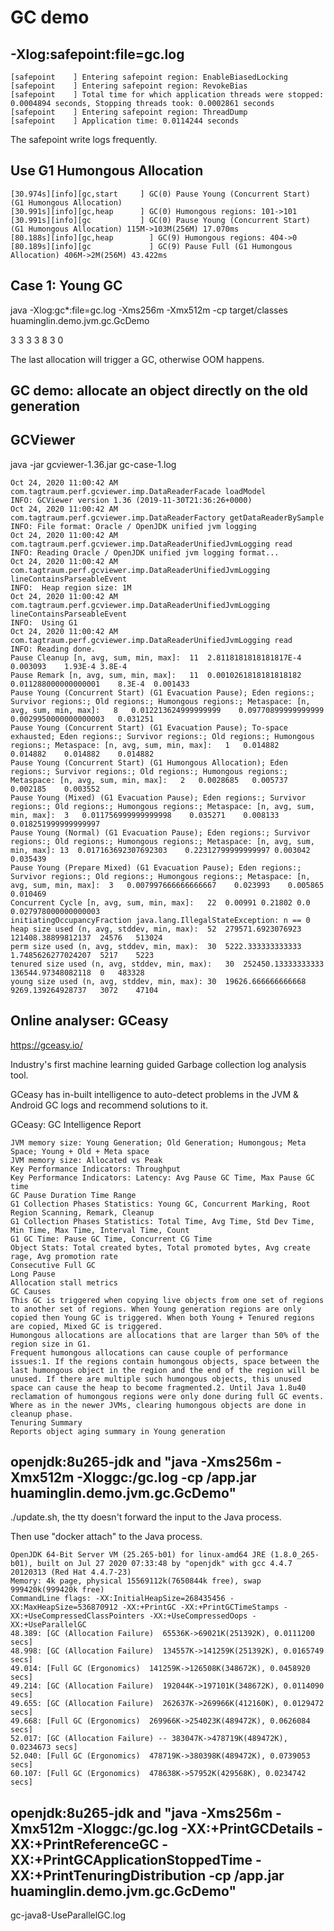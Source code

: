 # GC demo

## -Xlog:safepoint:file=gc.log

```
[safepoint    ] Entering safepoint region: EnableBiasedLocking
[safepoint    ] Entering safepoint region: RevokeBias
[safepoint    ] Total time for which application threads were stopped: 0.0004894 seconds, Stopping threads took: 0.0002861 seconds
[safepoint    ] Entering safepoint region: ThreadDump
[safepoint    ] Application time: 0.0114244 seconds
```

The safepoint write logs frequently.

## Use G1 Humongous Allocation

```
[30.974s][info][gc,start     ] GC(0) Pause Young (Concurrent Start) (G1 Humongous Allocation)
[30.991s][info][gc,heap      ] GC(0) Humongous regions: 101->101
[30.991s][info][gc           ] GC(0) Pause Young (Concurrent Start) (G1 Humongous Allocation) 115M->103M(256M) 17.070ms
[80.188s][info][gc,heap        ] GC(9) Humongous regions: 404->0
[80.189s][info][gc             ] GC(9) Pause Full (G1 Humongous Allocation) 406M->2M(256M) 43.422ms
```

## Case 1: Young GC

java -Xlog:gc*:file=gc.log -Xms256m -Xmx512m -cp target/classes huaminglin.demo.jvm.gc.GcDemo

3
3
3
3
8
3
0

The last allocation will trigger a GC, otherwise OOM happens.

## GC demo: allocate an object directly on the old generation

## GCViewer

java -jar gcviewer-1.36.jar gc-case-1.log

```
Oct 24, 2020 11:00:42 AM com.tagtraum.perf.gcviewer.imp.DataReaderFacade loadModel
INFO: GCViewer version 1.36 (2019-11-30T21:36:26+0000)
Oct 24, 2020 11:00:42 AM com.tagtraum.perf.gcviewer.imp.DataReaderFactory getDataReaderBySample
INFO: File format: Oracle / OpenJDK unified jvm logging
Oct 24, 2020 11:00:42 AM com.tagtraum.perf.gcviewer.imp.DataReaderUnifiedJvmLogging read
INFO: Reading Oracle / OpenJDK unified jvm logging format...
Oct 24, 2020 11:00:42 AM com.tagtraum.perf.gcviewer.imp.DataReaderUnifiedJvmLogging lineContainsParseableEvent
INFO:  Heap region size: 1M
Oct 24, 2020 11:00:42 AM com.tagtraum.perf.gcviewer.imp.DataReaderUnifiedJvmLogging lineContainsParseableEvent
INFO:  Using G1
Oct 24, 2020 11:00:42 AM com.tagtraum.perf.gcviewer.imp.DataReaderUnifiedJvmLogging read
INFO: Reading done.
Pause Cleanup [n, avg, sum, min, max]:	11	2.8118181818181817E-4	0.003093	1.93E-4	3.8E-4
Pause Remark [n, avg, sum, min, max]:	11	0.0010261818181818182	0.011288000000000001	8.3E-4	0.001433
Pause Young (Concurrent Start) (G1 Evacuation Pause); Eden regions:; Survivor regions:; Old regions:; Humongous regions:; Metaspace: [n, avg, sum, min, max]:	8	0.012213624999999999	0.09770899999999999	0.0029950000000000003	0.031251
Pause Young (Concurrent Start) (G1 Evacuation Pause); To-space exhausted; Eden regions:; Survivor regions:; Old regions:; Humongous regions:; Metaspace: [n, avg, sum, min, max]:	1	0.014882	0.014882	0.014882	0.014882
Pause Young (Concurrent Start) (G1 Humongous Allocation); Eden regions:; Survivor regions:; Old regions:; Humongous regions:; Metaspace: [n, avg, sum, min, max]:	2	0.0028685	0.005737	0.002185	0.003552
Pause Young (Mixed) (G1 Evacuation Pause); Eden regions:; Survivor regions:; Old regions:; Humongous regions:; Metaspace: [n, avg, sum, min, max]:	3	0.011756999999999998	0.035271	0.008133	0.018251999999999997
Pause Young (Normal) (G1 Evacuation Pause); Eden regions:; Survivor regions:; Old regions:; Humongous regions:; Metaspace: [n, avg, sum, min, max]:	13	0.017163692307692303	0.22312799999999997	0.003042	0.035439
Pause Young (Prepare Mixed) (G1 Evacuation Pause); Eden regions:; Survivor regions:; Old regions:; Humongous regions:; Metaspace: [n, avg, sum, min, max]:	3	0.007997666666666667	0.023993	0.005865	0.010469
Concurrent Cycle [n, avg, sum, min, max]:	22	0.00991	0.21802	0.0	0.027978000000000003
initiatingOccupancyFraction	java.lang.IllegalStateException: n == 0
heap size used (n, avg, stddev, min, max):	52	279571.6923076923	121408.38899812137	24576	513024
perm size used (n, avg, stddev, min, max):	30	5222.333333333333	1.7485626277024207	5217	5223
tenured size used (n, avg, stddev, min, max):	30	252450.13333333333	136544.97348082118	0	483328
young size used (n, avg, stddev, min, max):	30	19626.666666666668	9269.139264928737	3072	47104
```

## Online analyser: GCeasy

https://gceasy.io/

Industry's first machine learning guided Garbage collection log analysis tool.

GCeasy has in-built intelligence to auto-detect problems in the JVM & Android GC logs and recommend solutions to it.

GCeasy: GC Intelligence Report
```
JVM memory size: Young Generation; Old Generation; Humongous; Meta Space; Young + Old + Meta space
JVM memory size: Allocated vs Peak
Key Performance Indicators: Throughput
Key Performance Indicators: Latency: Avg Pause GC Time, Max Pause GC time
GC Pause Duration Time Range
G1 Collection Phases Statistics: Young GC, Concurrent Marking, Root Region Scanning, Remark, Cleanup
G1 Collection Phases Statistics: Total Time, Avg Time, Std Dev Time, Min Time, Max Time, Interval Time, Count
G1 GC Time: Pause GC Time, Concurrent CG Time
Object Stats: Total created bytes, Total promoted bytes, Avg create rage, Avg promotion rate
Consecutive Full GC
Long Pause
Allocation stall metrics
GC Causes
This GC is triggered when copying live objects from one set of regions to another set of regions. When Young generation regions are only copied then Young GC is triggered. When both Young + Tenured regions are copied, Mixed GC is triggered.
Humongous allocations are allocations that are larger than 50% of the region size in G1.
Frequent humongous allocations can cause couple of performance issues:1. If the regions contain humongous objects, space between the last humongous object in the region and the end of the region will be unused. If there are multiple such humongous objects, this unused space can cause the heap to become fragmented.2. Until Java 1.8u40 reclamation of humongous regions were only done during full GC events. Where as in the newer JVMs, clearing humongous objects are done in cleanup phase.
Tenuring Summary
Reports object aging summary in Young generation
```

## openjdk:8u265-jdk and "java -Xms256m -Xmx512m -Xloggc:/gc.log -cp /app.jar huaminglin.demo.jvm.gc.GcDemo"

./update.sh, the tty doesn't forward the input to the Java process.

Then use "docker attach" to the Java process.

```
OpenJDK 64-Bit Server VM (25.265-b01) for linux-amd64 JRE (1.8.0_265-b01), built on Jul 27 2020 07:33:48 by "openjdk" with gcc 4.4.7 20120313 (Red Hat 4.4.7-23)
Memory: 4k page, physical 15569112k(7650844k free), swap 999420k(999420k free)
CommandLine flags: -XX:InitialHeapSize=268435456 -XX:MaxHeapSize=536870912 -XX:+PrintGC -XX:+PrintGCTimeStamps -XX:+UseCompressedClassPointers -XX:+UseCompressedOops -XX:+UseParallelGC 
48.389: [GC (Allocation Failure)  65536K->69021K(251392K), 0.0111200 secs]
48.998: [GC (Allocation Failure)  134557K->141259K(251392K), 0.0165749 secs]
49.014: [Full GC (Ergonomics)  141259K->126508K(348672K), 0.0458920 secs]
49.214: [GC (Allocation Failure)  192044K->197101K(348672K), 0.0114090 secs]
49.655: [GC (Allocation Failure)  262637K->269966K(412160K), 0.0129472 secs]
49.668: [Full GC (Ergonomics)  269966K->254023K(489472K), 0.0626084 secs]
52.017: [GC (Allocation Failure) -- 383047K->478719K(489472K), 0.0234673 secs]
52.040: [Full GC (Ergonomics)  478719K->380398K(489472K), 0.0739053 secs]
60.107: [Full GC (Ergonomics)  478638K->57952K(429568K), 0.0234742 secs]
```


## openjdk:8u265-jdk and "java -Xms256m -Xmx512m -Xloggc:/gc.log -XX:+PrintGCDetails -XX:+PrintReferenceGC -XX:+PrintGCApplicationStoppedTime -XX:+PrintTenuringDistribution -cp /app.jar huaminglin.demo.jvm.gc.GcDemo"

gc-java8-UseParallelGC.log

